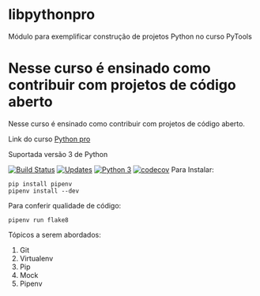 # libpythonpro
Módulo para exemplificar construção de projetos Python no curso PyTools


Nesse curso é ensinado como contribuir com projetos de código aberto
=======
Nesse curso é ensinado como contribuir com projetos de código aberto.

Link do curso [Python pro](https://www.python.pro.br)

Suportada versão 3 de Python

[![Build Status](https://travis-ci.com/heltonteixeira92/libpythonpro.svg?branch=main)](https://travis-ci.com/heltonteixeira92/libpythonpro)
[![Updates](https://pyup.io/repos/github/heltonteixeira92/libpythonpro/shield.svg)](https://pyup.io/repos/github/heltonteixeira92/libpythonpro/)
[![Python 3](https://pyup.io/repos/github/heltonteixeira92/libpythonpro/python-3-shield.svg)](https://pyup.io/repos/github/heltonteixeira92/libpythonpro/)
[![codecov](https://codecov.io/gh/heltonteixeira92/libpythonpro/branch/main/graph/badge.svg?token=4OUALYKFQQ)](https://codecov.io/gh/heltonteixeira92/libpythonpro)
Para Instalar:

```console
pip install pipenv
pipenv install --dev
```

Para conferir qualidade de código:
``` 
pipenv run flake8
```

Tópicos a serem abordados:
1. Git
2. Virtualenv
3. Pip
4. Mock
5. Pipenv

